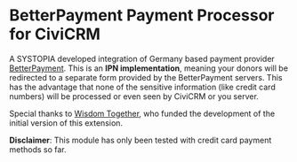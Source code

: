 # BetterPayment Payment Processor for CiviCRM

A SYSTOPIA developed integration of Germany based payment provider
[BetterPayment](https://betterpayment.de/en/). This is an
**IPN implementation**, meaning your donors will be redirected to a separate
form provided by the BetterPayment servers. This has the advantage that none of
the sensitive information (like credit card numbers) will be processed or even
seen by CiviCRM or you server.

Special thanks to [Wisdom Together](https://www.wisdomtogether.com), who funded
the development of the initial version of this extension.

**Disclaimer**: This module has only been tested with credit card payment
methods so far.

